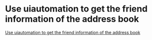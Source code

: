 # Use uiautomation to get the friend information of the address book
[Use uiautomation to get the friend information of the address book](https://aiwithcloud.com/2022/09/15/use_uiautomation_to_get_the_friend_information_of_the_address_book/)